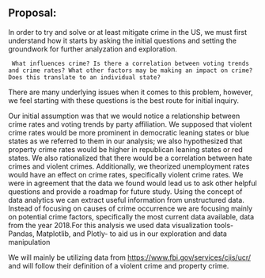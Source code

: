 Proposal:
---------------------------------------------------------------------------------------------------------------------------------------------------------------------------------
In order to try and solve or at least mitigate crime in the US, we must first understand how it starts by asking the initial questions and setting the groundwork for further analyzation and exploration. 
    
     What influences crime? Is there a correlation between voting trends and crime rates? What other factors may be making an impact on crime? Does this translate to an individual state? 

There are many underlying issues when it comes to this problem, however, we feel starting with these questions is the best route for initial inquiry. 

Our initial assumption was that we would notice a relationship between crime rates and voting trends by party affiliation. We supposed that violent crime rates would be more prominent in democratic leaning states or blue states as we referred to them in our analysis; we also hypothesized that property crime rates would be higher in republican leaning states or red states. We also rationalized that there would be a correlation between hate crimes and violent crimes. Additionally, we theorized unemployment rates would have an effect on crime rates, specifically violent crime rates. We were in agreement that the data we found would lead us to ask other helpful questions and provide a roadmap for future study.
Using the concept of data analytics we can extract useful information from unstructured data. Instead of focusing on causes of crime occurrence we are focusing mainly on potential crime factors, specifically the most current data available, data from the year 2018.For this analysis we used data visualization tools- Pandas, Matplotlib, and Plotly- to aid us in our exploration and data manipulation

We will mainly be utilizing data from https://www.fbi.gov/services/cjis/ucr/
and will follow their definition of a violent crime and property crime.




